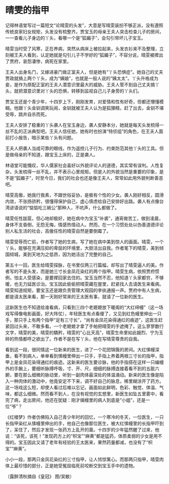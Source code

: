 # 晴雯的指甲

记得林语堂写过一篇短文“论晴雯的头发”，大意是写晴雯装扮不够正派，没有遵照传统良家妇女规矩，头发没有梳整齐。贾宝玉的母亲王夫人突击检查儿子的房间，一一查看儿子身边的丫头，看哪一个是“狐媚子”，会勾引带坏儿子宝玉。 

晴雯当时受了风寒，正在养病，突然从病床上被拉起来，头发衣衫来不及整理，立刻被王夫人看到，认定她就是勾引儿子不学好的“狐媚子”，不容分说，晴雯被撵出了贾府，哀怨凄惨，病死在家里。 

王夫人出身名门，又嫁进豪门做正室夫人，但是她有“丫头恐惧症”。她自己的丈夫贾政就搞上两个丫头，成为“姨娘”，也就是一般人说的“姨太太”。丫头升格成为妾，是作为原配正室的王夫人潜意识里最大的威胁。王夫人管不到自己丈夫搞丫头，就把潜意识里对丫头的恐惧，转移到监视自己儿子身旁的丫头们。 

贾宝玉还是个青少年，十四岁上下，刚刚发育，对爱情和性有好奇，但都还懵懂模糊。他跟丫头金钏调笑玩闹，金钏就被王夫人认为是狐狸精，赶了出去，金钏不堪受辱，跳井自杀而死。 

王夫人安排了稳重的丫头袭人在宝玉身边，袭人安静本分，她就是每天头发梳得一丝不乱的正派典型吧。王夫人信任她，她有时也扮演“特侦组”的角色，在王夫人面前打小报告，暗示某些丫头有问题。 

王夫人把袭人当成可靠的眼线，作为遥控儿子行为、约束防范其他丫头的工具。但是做母亲的不知道，跟宝玉上床的，正是袭人。 

林语堂可能慨叹，华人儒家社会喜好以外貌评论人的道德，其实常有误判。人性复杂，头发梳得一丝不乱，并不表示心里规矩。但是人的外貌当然是重要的印象，是不是“狐媚子”，时至今日，我们的社会也还是像王夫人，常常如此用外貌判断善恶吧。 

晴雯高傲，她我行我素，不跟世俗妥协，是极有个性的少女。袭人刚好相反，圆滑内敛，不张扬骄矜，很懂得保护自己，虚心慎虑给自己安排好出路。袭人有点像台湾谚语说的“惦惦吃三碗公”那种人，不吭声，什么都做了。 

晴雯任性跋扈，但心地却极好，她在病中为宝玉“补裘”，通宵做苦工，做到凌晨，身体不支昏倒，无怨无悔，情感热情动人。然而，在一个习惯处处以伪善道德评论别人私生活的社会，高傲任性的晴雯自然是要倒霉了。 

晴雯受辱而亡前，作者写了她的生病，写了她在病中美到惊人的画面。晴雯，一个丫头，能够在充满压抑的卑屈的环境里，大胆活出自我。作者笔下的晴雯，美到倾国倾城，美到天地为之低昂，因为她活出了完整的自己。 

第五十一回，医生给晴雯探脉，在书里仅两三行篇幅，却写出了晴雯逼人的美。作者写的不是头发，而是她三寸长金凤花染红的两个指甲。晴雯生病，依照贾府惯例，怕主人受感染，是要撵回家去住的。宝玉当然不忍，他知道丫头家都穷，不够暖，也无力延医诊治。宝玉因此偷偷把晴雯藏在屋里，赶紧找人去请医生来看病。晴雯知道规矩，要宝玉还是跟负责管理大观园的李纨通报一声。贾府中有人生病，都是请太医来看，那一天刚好常来的王太医有事，就请了一位新的医生。 

这新医生也不知道给谁看病，只看到三四个老嬷嬷放下暖阁的“大红缔幔”（这一场戏写得像电影画面，好大阵仗），年轻医生有点看傻了，又见到红色幔里伸出一只手，那只手上有两个指甲“足有三寸长”，“尚有金凤花染得通红的痕迹”，这医生赶紧回过头来，不敢多看。一个老嬷嬷才拿了手帕把晴雯的手遮掩了。这么寥寥数行文字，晴雯的美，晴雯的驕矜，晴雯的“心比天高”，晴雯生命里如此娥烈、宁为玉碎的热情都呼之欲出了。作者不是在写丫头，他在写晴雯尊贵的自我。 

看到这一段，很同情这一位新来的医生，进了一个花团锦簇的房间。大红愫幔深垂，看不到病人，单单看到愫幔里伸出一只手，手指上养着两根三寸长的指甲，指甲上是金凤花染得通红的痕迹。这新来的医生要诊脉，他的手指搭在这样一只编幔外的手腕上，要细听脉搏呼吸，寸、开、尺，细细的脉搏连接着看不到的五脏六腑，要在那么细微的脉动里，听到一副肉体最深处的体温涌动。新来的医生像是陷入一种肉体的激动中，他竟安定不下来，调不好自己的脉息，稀里糊涂开了药方。这一场戏这么短，却使人看过后难以忘记，画面如此鲜明，色彩、触觉、体温、气味，都这么细微。然而看不到人，在没有视觉的玄想里，新医生如坠五里雾中，看完了病，走出房间，他还在犹疑：刚才缡幔里的病人到底是“小姐”，还是一位“爷”？ 

《红楼梦》作者仿佛陷入自己青少年时的回忆，一个寒冷的冬天，一位医生，一只长指甲染红从愫幔里伸出的手，他自己也像那位医生，被大红愫幔里的长指甲吓到了，呆住了，然后才发现一张药方上乱开的蕖。十四岁的少年猛然醒了过来，他说：“该死，该死！”发现药方上的“枳宝”“麻黄”都是猛药，体质柔弱的少女是用不得的。宝玉因此又请了老年有经验的王太医来，果然药量都减，也没有了“枳宝”“麻黄”。 

小小一段，那两只金凤花染红的三寸指甲，让人怵惊篱心。而那两只指甲，晴雯肉体上最珍惜的部分，正是她受冤屈临死前咬断交到宝玉手中的遗物。 

（露醉清秋摘自《皇冠》 图/吴敏）